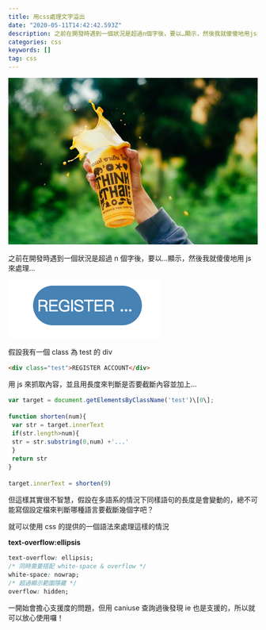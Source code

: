 ```yaml
---
title: 用css處理文字溢出
date: "2020-05-11T14:42:42.593Z"
description: 之前在開發時遇到一個狀況是超過n個字後，要以…顯示，然後我就傻傻地用js來處理…
categories: css
keywords: []
tag: css
---
```


![](/img/1__RzihYFL9WPbOtTtwsLoquw.jpeg)

之前在開發時遇到一個狀況是超過 n 個字後，要以…顯示，然後我就傻傻地用 js 來處理…

![](/img/1__FTgOiNX5wQ__igzb__xZjd5w.png)

假設我有一個 class 為 test 的 div

```html
<div class="test">REGISTER ACCOUNT</div>
```

用 js 來抓取內容，並且用長度來判斷是否要截斷內容並加上…

```javascript
var target = document.getElementsByClassName('test')\[0\];

function shorten(num){
 var str = target.innerText
 if(str.length>num){
 str = str.substring(0,num) +'...'
 }
 return str
}

target.innerText = shorten(9)
```

但這樣其實很不智慧，假設在多語系的情況下同樣語句的長度是會變動的，總不可能寫個設定檔來判斷哪種語言要截斷幾個字吧？

就可以使用 css 的提供的一個語法來處理這樣的情況

**text-overflow:ellipsis**

```css
text-overflow: ellipsis;
/* 同時需要搭配 white-space & overflow */
white-space: nowrap;
/* 超過顯示範圍隱藏 */
overflow: hidden;
```

一開始會擔心支援度的問題，但用 caniuse 查詢過後發現 ie 也是支援的，所以就可以放心使用囉！
